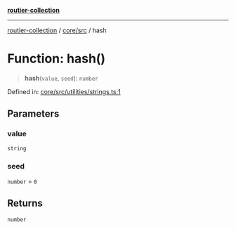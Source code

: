 [**routier-collection**](../../../README.md)

***

[routier-collection](../../../README.md) / [core/src](../README.md) / hash

# Function: hash()

> **hash**(`value`, `seed`): `number`

Defined in: [core/src/utilities/strings.ts:1](https://github.com/Agrejus/routier/blob/ae307d61bf9883ec014a438be7cbd96d2060d092/core/src/utilities/strings.ts#L1)

## Parameters

### value

`string`

### seed

`number` = `0`

## Returns

`number`
